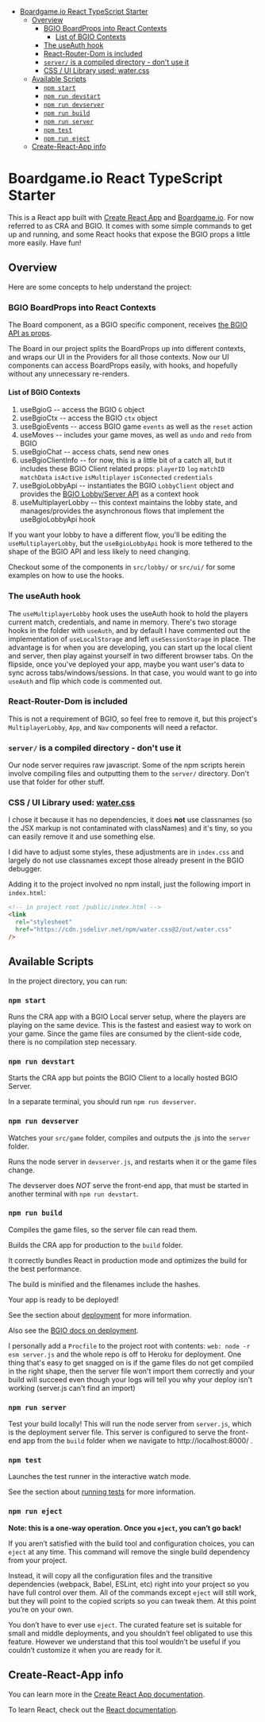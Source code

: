 - [Boardgame.io React TypeScript Starter](#boardgameio-react-typescript-starter)
  - [Overview](#overview)
    - [BGIO BoardProps into React Contexts](#bgio-boardprops-into-react-contexts)
      - [List of BGIO Contexts](#list-of-bgio-contexts)
    - [The useAuth hook](#the-useauth-hook)
    - [React-Router-Dom is included](#react-router-dom-is-included)
    - [`server/` is a compiled directory - don't use it](#server-is-a-compiled-directory---dont-use-it)
    - [CSS / UI Library used: water.css](#css--ui-library-used-watercss)
  - [Available Scripts](#available-scripts)
    - [`npm start`](#npm-start)
    - [`npm run devstart`](#npm-run-devstart)
    - [`npm run devserver`](#npm-run-devserver)
    - [`npm run build`](#npm-run-build)
    - [`npm run server`](#npm-run-server)
    - [`npm test`](#npm-test)
    - [`npm run eject`](#npm-run-eject)
  - [Create-React-App info](#create-react-app-info)

# Boardgame.io React TypeScript Starter

This is a React app built with
[Create React App](https://github.com/facebook/create-react-app) and
[Boardgame.io](https://boardgame.io). For now referred to as CRA and BGIO. It
comes with some simple commands to get up and running, and some React hooks that
expose the BGIO props a little more easily. Have fun!

## Overview

Here are some concepts to help understand the project:

### BGIO BoardProps into React Contexts

The Board component, as a BGIO specific component, receives
[the BGIO API as props](https://boardgame.io/documentation/#/api/Client?id=board-props).

The Board in our project splits the BoardProps up into different contexts, and
wraps our UI in the Providers for all those contexts. Now our UI components can
access BoardProps easily, with hooks, and hopefully without any unnecessary
re-renders.

#### List of BGIO Contexts

1. useBgioG -- access the BGIO `G` object
2. useBgioCtx -- access the BGIO `ctx` object
3. useBgioEvents -- access BGIO game `events` as well as the `reset` action
4. useMoves -- includes your game moves, as well as `undo` and `redo` from BGIO
5. useBgioChat -- access chats, send new ones
6. useBgioClientInfo -- for now, this is a little bit of a catch all, but it
   includes these BGIO Client related props: `playerID` `log` `matchID`
   `matchData` `isActive` `isMultiplayer` `isConnected` `credentials`
7. useBgioLobbyApi -- instantiates the BGIO `LobbyClient` object and provides
   the [BGIO Lobby/Server API](https://boardgame.io/documentation/#/api/Lobby)
   as a context hook
8. useMultiplayerLobby -- this context maintains the lobby state, and
   manages/provides the asynchronous flows that implement the useBgioLobbyApi
   hook

If you want your lobby to have a different flow, you'll be editing the
`useMultiplayerLobby`, but the `useBgioLobbyApi` hook is more tethered to the
shape of the BGIO API and less likely to need changing.

Checkout some of the components in `src/lobby/` or `src/ui/` for some examples
on how to use the hooks.

### The useAuth hook

The `useMultiplayerLobby` hook uses the useAuth hook to hold the players current
match, credentials, and name in memory. There's two storage hooks in the folder
with `useAuth`, and by default I have commented out the implementation of
`useLocalStorage` and left `useSessionStorage` in place. The advantage is for
when you are developing, you can start up the local client and server, then play
against yourself in two different browser tabs. On the flipside, once you've
deployed your app, maybe you want user's data to sync across
tabs/windows/sessions. In that case, you would want to go into `useAuth` and
flip which code is commented out.

### React-Router-Dom is included

This is not a requirement of BGIO, so feel free to remove it, but this project's
`MultiplayerLobby`, `App`, and `Nav` components will need a refactor.

### `server/` is a compiled directory - don't use it

Our node server requires raw javascript. Some of the npm scripts herein involve
compiling files and outputting them to the `server/` directory. Don't use that
folder for other stuff.

### CSS / UI Library used: [water.css](https://watercss.kognise.dev/)

I chose it because it has no dependencies, it does **not** use classnames (so
the JSX markup is not contaminated with classNames) and it's tiny, so you can
easily remove it and use something else.

I did have to adjust some styles, these adjustments are in `index.css` and
largely do not use classnames except those already present in the BGIO debugger.

Adding it to the project involved no npm install, just the following import in
`index.html`:

```html
<!-- in project root /public/index.html -->
<link
  rel="stylesheet"
  href="https://cdn.jsdelivr.net/npm/water.css@2/out/water.css"
/>
```

## Available Scripts

In the project directory, you can run:

### `npm start`

Runs the CRA app with a BGIO Local server setup, where the players are playing
on the same device. This is the fastest and easiest way to work on your game.
Since the game files are consumed by the client-side code, there is no
compilation step necessary.<br/>

### `npm run devstart`

Starts the CRA app but points the BGIO Client to a locally hosted BGIO Server.

In a separate terminal, you should run `npm run devserver`.

### `npm run devserver`

Watches your `src/game` folder, compiles and outputs the .js into the `server`
folder.

Runs the node server in `devserver.js`, and restarts when it or the game files
change.

The devserver does _NOT_ serve the front-end app, that must be started in
another terminal with `npm run devstart`.

### `npm run build`

Compiles the game files, so the server file can read them.

Builds the CRA app for production to the `build` folder.

It correctly bundles React in production mode and optimizes the build for the
best performance.

The build is minified and the filenames include the hashes.

Your app is ready to be deployed!

See the section about
[deployment](https://facebook.github.io/create-react-app/docs/deployment) for
more information.

Also see the
[BGIO docs on deployment](https://boardgame.io/documentation/#/deployment).

I personally add a `Procfile` to the project root with contents:
`web: node -r esm server.js` and the whole repo is off to Heroku for deployment.
One thing that's easy to get snagged on is if the game files do not get compiled
in the right shape, then the server file won't import them correctly and your
build will succeed even though your logs will tell you why your deploy isn't
working (server.js can't find an import)

### `npm run server`

Test your build locally! This will run the node server from `server.js`, which
is the deployment server file. This server is configured to serve the front-end
app from the `build` folder when we navigate to http://localhost:8000/ .

### `npm test`

Launches the test runner in the interactive watch mode.

See the section about
[running tests](https://facebook.github.io/create-react-app/docs/running-tests)
for more information.

### `npm run eject`

**Note: this is a one-way operation. Once you `eject`, you can’t go back!**

If you aren’t satisfied with the build tool and configuration choices, you can
`eject` at any time. This command will remove the single build dependency from
your project.

Instead, it will copy all the configuration files and the transitive
dependencies (webpack, Babel, ESLint, etc) right into your project so you have
full control over them. All of the commands except `eject` will still work, but
they will point to the copied scripts so you can tweak them. At this point
you’re on your own.

You don’t have to ever use `eject`. The curated feature set is suitable for
small and middle deployments, and you shouldn’t feel obligated to use this
feature. However we understand that this tool wouldn’t be useful if you couldn’t
customize it when you are ready for it.

## Create-React-App info

You can learn more in the
[Create React App documentation](https://facebook.github.io/create-react-app/docs/getting-started).

To learn React, check out the [React documentation](https://reactjs.org/).
